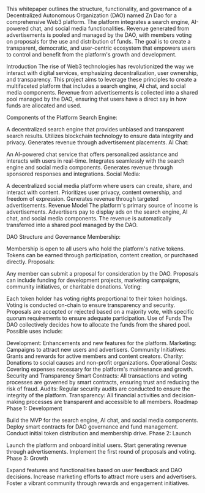 This whitepaper outlines the structure, functionality, and governance of a Decentralized Autonomous Organization (DAO) named Zn Dao for a comprehensive Web3 platform. The platform integrates a search engine, AI-powered chat, and social media functionalities. Revenue generated from advertisements is pooled and managed by the DAO, with members voting on proposals for the use and distribution of funds. The goal is to create a transparent, democratic, and user-centric ecosystem that empowers users to control and benefit from the platform's growth and development.

Introduction
The rise of Web3 technologies has revolutionized the way we interact with digital services, emphasizing decentralization, user ownership, and transparency. This project aims to leverage these principles to create a multifaceted platform that includes a search engine, AI chat, and social media components. Revenue from advertisements is collected into a shared pool managed by the DAO, ensuring that users have a direct say in how funds are allocated and used.

Components of the Platform
Search Engine:

A decentralized search engine that provides unbiased and transparent search results.
Utilizes blockchain technology to ensure data integrity and privacy.
Generates revenue through advertisement placements.
AI Chat:

An AI-powered chat service that offers personalized assistance and interacts with users in real-time.
Integrates seamlessly with the search engine and social media components.
Generates revenue through sponsored responses and integrations.
Social Media:

A decentralized social media platform where users can create, share, and interact with content.
Prioritizes user privacy, content ownership, and freedom of expression.
Generates revenue through targeted advertisements.
Revenue Model
The platform's primary source of income is advertisements. Advertisers pay to display ads on the search engine, AI chat, and social media components. The revenue is automatically transferred into a shared pool managed by the DAO.

DAO Structure and Governance
Membership:

Membership is open to all users who hold the platform's native tokens.
Tokens can be earned through participation, content creation, or purchased directly.
Proposals:

Any member can submit a proposal for consideration by the DAO.
Proposals can include funding for development projects, marketing campaigns, community initiatives, or charitable donations.
Voting:

Each token holder has voting rights proportional to their token holdings.
Voting is conducted on-chain to ensure transparency and security.
Proposals are accepted or rejected based on a majority vote, with specific quorum requirements to ensure adequate participation.
Use of Funds
The DAO collectively decides how to allocate the funds from the shared pool. Possible uses include:

Development: Enhancements and new features for the platform.
Marketing: Campaigns to attract new users and advertisers.
Community Initiatives: Grants and rewards for active members and content creators.
Charity: Donations to social causes and non-profit organizations.
Operational Costs: Covering expenses necessary for the platform's maintenance and growth.
Security and Transparency
Smart Contracts: All transactions and voting processes are governed by smart contracts, ensuring trust and reducing the risk of fraud.
Audits: Regular security audits are conducted to ensure the integrity of the platform.
Transparency: All financial activities and decision-making processes are transparent and accessible to all members.
Roadmap
Phase 1: Development

Build the MVP for the search engine, AI chat, and social media components.
Deploy smart contracts for DAO governance and fund management.
Conduct initial token distribution and membership drive.
Phase 2: Launch

Launch the platform and onboard initial users.
Start generating revenue through advertisements.
Implement the first round of proposals and voting.
Phase 3: Growth

Expand features and functionalities based on user feedback and DAO decisions.
Increase marketing efforts to attract more users and advertisers.
Foster a vibrant community through rewards and engagement initiatives.
